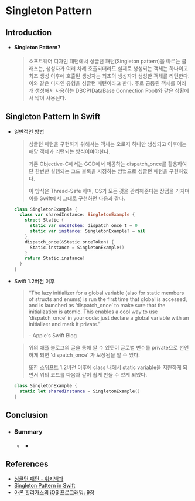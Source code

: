# Singleton Pattern

## Introduction
* #### Singleton Pattern?
  > 소프트웨어 디자인 패턴에서 싱글턴 패턴(Singleton pattern)을 따르는 클래스는, 생성자가 여러 차례 호출되더라도 실제로 생성되는 객체는 하나이고 최초 생성 이후에 호출된 생성자는 최초의 생성자가 생성한 객체를 리턴한다. 이와 같은 디자인 유형을 싱글턴 패턴이라고 한다. 주로 공통된 객체를 여러개 생성해서 사용하는 DBCP(DataBase Connection Pool)와 같은 상황에서 많이 사용된다.

## Singleton Pattern In Swift
* 일반적인 방법
  > 싱글턴 패턴을 구현하기 위해서는 객체는 오로지 하나만 생성되고 이후에는 해당 객체가 리턴되는 방식이여야한다.
  >
  > 기존 Objective-C에서는 GCD에서 제공하는 dispatch_once를 활용하여 단 한번만 실행되는 코드 블록을 지정하는 방법으로 싱글턴 패턴을 구현하였다.
  >
  > 이 방식은 Thread-Safe 하며, OS가 모든 것을 관리해준다는 장점을 가지며 이를 Swift에서 그대로 구현하면 다음과 같다.

  ``` Swift
  class SingletonExample {
    class var sharedInstance: SingletonExample {
      struct Static {
        static var onceToken: dispatch_once_t = 0
        static var instance: SingletonExample? = nil
      }
      dispatch_once(&Static.onceToken) {
        Static.instance = SingletonExample()
      }
      return Static.instance!
    }
  }
  ```

* Swift 1.2버전 이후
  > “The lazy initializer for a global variable (also for static members of structs and enums) is run the first time that global is accessed, and is launched as ‘dispatch_once’ to make sure that the initialization is atomic. This enables a cool way to use ‘dispatch_once’ in your code: just declare a global variable with an initializer and mark it private.”
  >
  > \- Apple's Swift Blog
  >

  > 위의 애플 블로그의 글을 통해 알 수 있듯이 글로벌 변수를 private으로 선언하게 되면 'dispatch_once' 가 보장됨을 알 수 있다.
  >
  > 또한 스위프트 1.2버전 이후에 class 내에서 static variable을 지원하게 되면서 위의 코드를 다음과 같이 쉽게 만들 수 있게 되었다.

  ``` Swift
  class SingletonExample {
    static let sharedInstance = SingletonExample()
  }
  ```

## Conclusion
* ### Summary
  * ####
    *

## References
* [싱글턴 패턴 - 위키백과](https://ko.wikipedia.org/wiki/%EC%8B%B1%EA%B8%80%ED%84%B4_%ED%8C%A8%ED%84%B4)
* [Singleton Pattern in Swift](http://koreyhinton.com/blog/singleton-pattern-in-swift.html)
* [아론 힐리가스의 iOS 프로그래밍: 9장](http://www.kyobobook.co.kr/product/detailViewKor.laf?mallGb=KOR&ejkGb=KOR&barcode=9791186697153)
